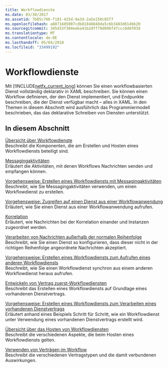 ```yaml
---
title: Workflowdienste
ms.date: 03/30/2017
ms.assetid: 7b05c766-f181-425d-9a3d-2a5e150c85f7
ms.openlocfilehash: a8871685007cdb81848848da5c6b3483d014bb20
ms.sourcegitcommit: 3d5d33f384eeba41b2dff79d096f47ccc8d8f03d
ms.translationtype: MT
ms.contentlocale: de-DE
ms.lasthandoff: 05/04/2018
ms.locfileid: "33499192"
---
```

# <a name="workflow-services"></a>Workflowdienste
Mit [!INCLUDE[netfx_current_long](../../../../includes/netfx-current-long-md.md)] können Sie einen workflowbasierten Dienst vollständig deklarativ in XAML beschreiben. Sie können einen Workflow definieren, der den Dienst implementiert, und Endpunkte beschreiben, die der Dienst verfügbar macht – alles in XAML. In den Themen in diesem Abschnitt wird ausführlich das Programmiermodell beschrieben, das das deklarative Schreiben von Diensten unterstützt.  
  
## <a name="in-this-section"></a>In diesem Abschnitt  
 [Übersicht über Workflowdienste](../../../../docs/framework/wcf/feature-details/workflow-services-overview.md)  
 Beschreibt die Komponenten, die am Erstellen und Hosten eines Workflowdiensts beteiligt sind.  
  
 [Messagingaktivitäten](../../../../docs/framework/wcf/feature-details/messaging-activities.md)  
 Erläutert die Aktivitäten, mit denen Workflows Nachrichten senden und empfangen können.  
  
 [Vorgehensweise: Erstellen eines Workflowdiensts mit Messagingaktivitäten](../../../../docs/framework/wcf/feature-details/how-to-create-a-workflow-service-with-messaging-activities.md)  
 Beschreibt, wie Sie Messagingaktivitäten verwenden, um einen Workflowdienst zu erstellen.  
  
 [Vorgehensweise: Zugreifen auf einen Dienst aus einer Workflowanwendung](../../../../docs/framework/wcf/feature-details/how-to-access-a-service-from-a-workflow-application.md)  
 Erläutert, wie Sie einen Dienst aus einer Workflowanwendung aufrufen.  
  
 [Korrelation](../../../../docs/framework/wcf/feature-details/correlation.md)  
 Erläutert, wie Nachrichten bei der Korrelation einander und Instanzen zugeordnet werden.  
  
 [Verarbeiten von Nachrichten außerhalb der normalen Reihenfolge](../../../../docs/framework/wcf/feature-details/out-of-order-message-processing.md)  
 Beschreibt, wie Sie einen Dienst so konfigurieren, dass dieser nicht in der richtigen Reihenfolge angeordnete Nachrichten akzeptiert.  
  
 [Vorgehensweise: Erstellen eines Workflowdiensts zum Aufrufen eines anderen Workflowdiensts](../../../../docs/framework/wcf/feature-details/how-to-create-a-workflow-service-that-calls-another-workflow-service.md)  
 Beschreibt, wie Sie einen Workflowdienst synchron aus einem anderen Workflowdienst heraus aufrufen.  
  
 [Entwickeln von Vertrag zuerst-Workflowdiensten](../../../../docs/framework/windows-workflow-foundation/contract-first-workflow-service-development.md)  
 Beschreibt das Erstellen eines Workflowdiensts auf Grundlage eines vorhandenen Dienstvertrags.  
  
 [Vorgehensweise: Erstellen eines Workflowdiensts zum Verarbeiten eines vorhandenen Dienstvertrags](../../../../docs/framework/windows-workflow-foundation/how-to-create-a-workflow-service-that-consumes-an-existing-service-contract.md)  
 Erläutert anhand eines Beispiels Schritt für Schritt, wie ein Workflowdienst unter Verwendung eines vorhandenen Dienstvertrags erstellt wird.  
  
 [Übersicht über das Hosten von Workflowdiensten](../../../../docs/framework/wcf/feature-details/hosting-workflow-services-overview.md)  
 Beschreibt die verschiedenen Aspekte, die beim Hosten eines Workflowdiensts gelten.  
  
 [Verwenden von Verträgen im Workflow](../../../../docs/framework/wcf/feature-details/using-contracts-in-workflow.md)  
 Beschreibt die verschiedenen Vertragstypen und die damit verbundenen Auswirkungen.
